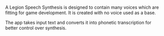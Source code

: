 A Legion Speech Synthesis is designed to contain many voices which are fitting for game development.
It is created with no voice used as a base.

The app takes input text and converts it into phonetic transcription for better control over synthesis.
